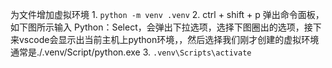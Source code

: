 为文件增加虚拟环境
    1. ```python -m venv .venv```
    2. ctrl + shift + p 弹出命令面板， 如下图所示输入 Python：Select，会弹出下拉选项，选择下图圈出的选项，接下来vscode会显示出当前主机上python环境，，然后选择我们刚才创建的虚拟环境
    通常是./.venv/Script/python.exe
    3. ```.venv\Scripts\activate```